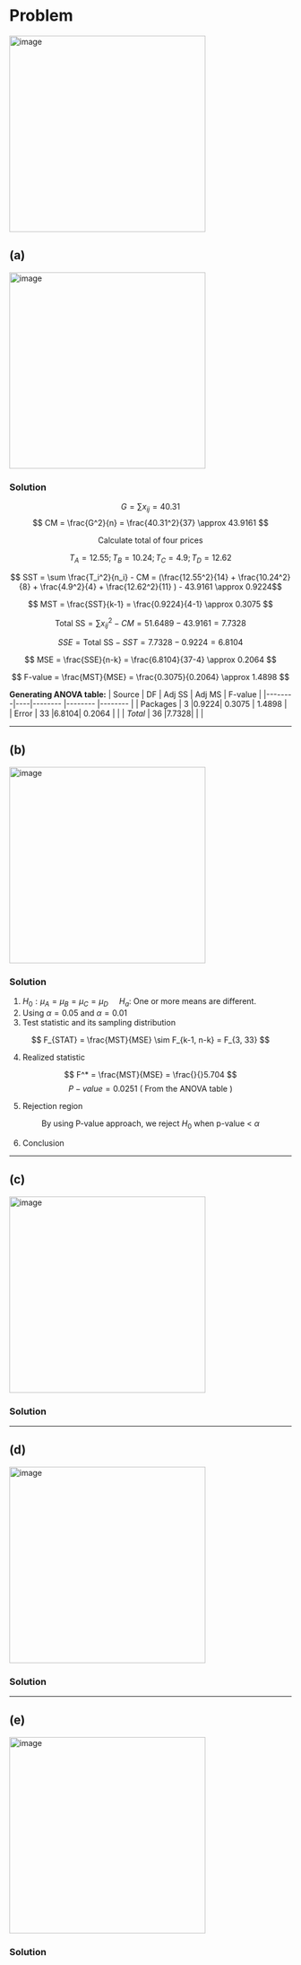 # Problem
<img width="350" alt="image" src="https://github.com/user-attachments/assets/eeb7937e-c429-4dfa-918d-27b16df26d20" />

## (a)
<img width="350" alt="image" src="https://github.com/user-attachments/assets/f8fdca2e-ada4-4a7d-863b-421817a0df5d" />

### Solution

$$ G = \sum x_{ij} = 40.31 $$
$$ CM = \frac{G^2}{n} = \frac{40.31^2}{37} \approx 43.9161 $$

$$ \text{Calculate total of four prices}$$

$$ T_A = 12.55 ; T_B = 10.24 ; T_C = 4.9 ; T_D = 12.62 $$

$$ SST = \sum \frac{T_i^2}{n_i} - CM = (\frac{12.55^2}{14} + \frac{10.24^2}{8} + \frac{4.9^2}{4} + \frac{12.62^2}{11} ) - 43.9161 \approx 0.9224$$

$$ MST = \frac{SST}{k-1} = \frac{0.9224}{4-1} \approx 0.3075 $$

$$ \text{Total SS} = \sum x_{ij}^2 - CM = 51.6489 - 43.9161 = 7.7328 $$

$$ SSE = \text{Total SS} - SST = 7.7328 - 0.9224 = 6.8104 $$

$$ MSE = \frac{SSE}{n-k} = \frac{6.8104}{37-4} \approx 0.2064 $$

$$ F-value = \frac{MST}{MSE} = \frac{0.3075}{0.2064} \approx 1.4898 $$

**Generating ANOVA table:**
| Source | DF | Adj SS  | Adj MS   | F-value |
|--------|----|-------- |--------  |-------- |
| Packages | 3  |0.9224| 0.3075 | 1.4898  |
| Error  | 33  |6.8104| 0.2064 |         |
| *Total*  | 36  |7.7328|      |           |

------------------------------------------
## (b)
<img width="350" alt="image" src="https://github.com/user-attachments/assets/c8fabd77-d60f-4ba7-bb8c-851d96692477" />

### Solution

1. $H_0: \mu_A = \mu_B = \mu_C = \mu_D$ &nbsp;&nbsp;&nbsp; $H_a:$ One or more means are different.
2. Using $\alpha = 0.05$ and $\alpha = 0.01$
3. Test statistic and its sampling distribution

$$ F_{STAT} = \frac{MST}{MSE} \sim F_{k-1, n-k} = F_{3, 33} $$

4. Realized statistic

$$ F^* = \frac{MST}{MSE} = \frac{}{}5.704 $$
$$ P-value = 0.0251 \text{ ( From the ANOVA table ) }$$

5. Rejection region

$$\text{By using P-value approach, we reject }H_0 \text{ when p-value < } \alpha $$

6. Conclusion


------------------------------------------
## (c)
<img width="350" alt="image" src="https://github.com/user-attachments/assets/6708a974-1b79-4211-8fbd-3fee8b71f040" />

### Solution


-------------------------------------------
## (d)
<img width="350" alt="image" src="https://github.com/user-attachments/assets/b9eb16b7-6bd8-4717-bb9f-0b5cbdc8f8e2" />

### Solution



--------------------------------------------
## (e)
<img width="350" alt="image" src="https://github.com/user-attachments/assets/6137ced2-3d18-4d02-846a-61ab90457e83" />

### Solution

